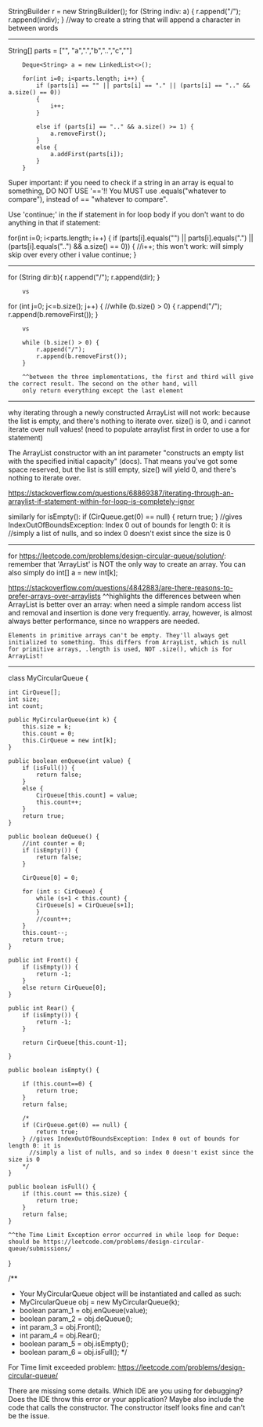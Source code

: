 StringBuilder r = new StringBuilder();
        for (String indiv: a) {
            r.append("/");
            r.append(indiv);
        } //way to create a string that will append a character in between words
        

___________________________________________________________________________________

String[] parts = ["", "a",".","b","..","c",""]
        
        Deque<String> a = new LinkedList<>();
        
        for(int i=0; i<parts.length; i++) {
            if (parts[i] == "" || parts[i] == "." || (parts[i] == ".." && a.size() == 0)) 
            {
                i++;
            }
            
            else if (parts[i] == ".." && a.size() >= 1) {
                a.removeFirst();
            }
            else {
                a.addFirst(parts[i]);
            }
        }

Super important: if you need to check if a string in an array is equal to something, DO NOT USE '=='!!
You MUST use .equals("whatever to compare"), instead of == "whatever to compare".

Use 'continue;' in the if statement in for loop body if you don't want to do anything in that if statement:

for(int i=0; i<parts.length; i++) {
            if (parts[i].equals("") || parts[i].equals(".") || (parts[i].equals("..") && a.size() == 0)) {
                //i++; this won't work: will simply skip over every other i value
                continue;
            }
            
_________________________________________________________________________________

for (String dir:b){
            r.append("/");
            r.append(dir);
        }
        
        vs 
        
for (int j=0; j<=b.size(); j++) { 
        //while (b.size() > 0) {
            r.append("/");
            r.append(b.removeFirst());
        }
        
        vs
        
        while (b.size() > 0) {
            r.append("/");
            r.append(b.removeFirst());
        } 
        
        ^^between the three implementations, the first and third will give the correct result. The second on the other hand, will 
        only return everything except the last element 
        
_________________________________________________________________________________
        
why iterating through a newly constructed ArrayList will not work: because the list is empty, and there's nothing to iterate over. size() is 0, and i cannot iterate over null values! (need to populate arraylist first in order to use a for statement)

The ArrayList constructor with an int parameter "constructs an empty list with the specified initial capacity" (docs). That means you've got some space reserved, but the list is still empty, size() will yield 0, and there's nothing to iterate over.

https://stackoverflow.com/questions/68869387/iterating-through-an-arraylist-if-statement-within-for-loop-is-completely-ignor

similarly for isEmpty(): 
if (CirQueue.get(0) == null) {
            return true;
        } //gives IndexOutOfBoundsException: Index 0 out of bounds for length 0: it is
          //simply a list of nulls, and so index 0 doesn't exist since the size is 0
___________________________________________________________________________

for https://leetcode.com/problems/design-circular-queue/solution/: remember that 'ArrayList' is NOT the only way to create
an array. You can also simply do int[] a = new int[k];

https://stackoverflow.com/questions/4842883/are-there-reasons-to-prefer-arrays-over-arraylists
^^highlights the differences between when ArrayList is better over an array: when need a simple random access list and removal and insertion is done very frequently. array, however, is almost always better performance, since no wrappers are needed.

	Elements in primitive arrays can't be empty. They'll always get initialized to something. This differs from ArrayList, which is null
	for primitive arrays, .length is used, NOT .size(), which is for ArrayList!
	
_________________________________________________________________________________

class MyCircularQueue {
    
    int CirQueue[];
    int size;
    int count;
    
    public MyCircularQueue(int k) {
        this.size = k;
        this.count = 0;
        this.CirQueue = new int[k]; 
    }
    
    public boolean enQueue(int value) {
        if (isFull()) {
            return false;
        }
        else {
            CirQueue[this.count] = value;
            this.count++;
        }
        return true;
    }
    
    public boolean deQueue() {
        //int counter = 0;
        if (isEmpty()) {
            return false;
        }

        CirQueue[0] = 0;
        
        for (int s: CirQueue) {
            while (s+1 < this.count) {
            CirQueue[s] = CirQueue[s+1];
            }
            //count++;
        }
        this.count--;
        return true; 
    }
    
    public int Front() {
        if (isEmpty()) {
            return -1;
        }
        else return CirQueue[0];
    }
    
    public int Rear() {
        if (isEmpty()) {
            return -1;
        }
        
        return CirQueue[this.count-1];

    }
    
    public boolean isEmpty() {
        
        if (this.count==0) {
            return true;
        }
        return false;

        /*
        if (CirQueue.get(0) == null) {
            return true;
        } //gives IndexOutOfBoundsException: Index 0 out of bounds for length 0: it is
          //simply a list of nulls, and so index 0 doesn't exist since the size is 0
        */
    }
    
    public boolean isFull() {
        if (this.count == this.size) {
            return true;
        }
        return false;
    }
    
    ^^the Time Limit Exception error occurred in while loop for Deque: should be https://leetcode.com/problems/design-circular-queue/submissions/
    
}


/**
 * Your MyCircularQueue object will be instantiated and called as such:
 * MyCircularQueue obj = new MyCircularQueue(k);
 * boolean param_1 = obj.enQueue(value);
 * boolean param_2 = obj.deQueue();
 * int param_3 = obj.Front();
 * int param_4 = obj.Rear();
 * boolean param_5 = obj.isEmpty();
 * boolean param_6 = obj.isFull();
 */

For Time limit exceeded problem: https://leetcode.com/problems/design-circular-queue/

There are missing some details. Which IDE are you using for debugging? Does the IDE throw this error or your application? Maybe also include the code that calls the constructor. The constructor itself looks fine and can't be the issue.



